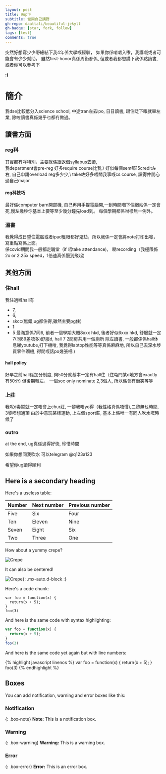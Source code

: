 ```yaml
---
layout: post
title: 9up下
subtitle: 當同自己講野
gh-repo: daattali/beautiful-jekyll
gh-badge: [star, fork, follow]
tags: [test]
comments: true
---
```



突然好想寫少少嘢總結下我4年係大學嘅經驗， 如果你係啱啱入嚟，我講嘅或者可能會有少少幫助。
雖然first-honor真係周街都係, 但或者我都想講下我係點讀書, 或者你可以參考下

**:)**

# 簡介

我dse比較低分入science school, 中途tran左去ipo, 日日讀書, 跟住眨下眼就畢左業, 除咗讀書真係幾乎乜都冇做過。







## 讀書方面

### reg科
其實都冇咩特別，主要就係跟返個syllabus去讀,\
我department會pre-reg 好多require course比我,\ 
好似每個sem都15credit左右, 自己申請overload reg多少少,\ 
take咗好多唔關我事嘅cs course, 讀得仲開心過自己major

#### reg科技巧
最好係computer barn開部機, 自己再用手提電腦開,一到時間嗰下個網站係一定會死,慢左幾秒你基本上要等至少幾分鐘先load到。
每個學期都係咁樣無一例外。

### 溫書
我覺得成日望住電腦或者ipad隻眼都好鬼攰，所以我係一定會將note打印出嚟，寫重點寫係上面。     
係covid期間我一般都走曬堂（if 唔take attendance)， 睇recording（我極限係2x or 2.25x speed，1倍速真係慢到飛起)





## 其他方面

### 住hall

我住過嘅hall有  
- 7,
- 6,
- skcc(無錯,ug都住得,雖然主要pg住)
- 1
- 5
最滿意係7同6,  前者一個學期大概8xxx hkd, 後者好似6xxx hkd, 
舒服就一定7(同89差唔多)舒服d, hall 7 2間房共用一個廁所 
除左讀書, 一般都係係hall休息睇youtube,打下機咁,
我覺得labtop性能等等真係麻麻地, 所以自己去深水埗買零件砌機,
得閒嘅話po幾張相:)

#### hall policy
好早之前hall係加分制度, 夠50分就基本一定有hall住（住屯門某d地方會exactly有50分)
但後期轉左， 一個soc only nominate 2,3個人, 所以係會有衝突等等

### 上莊
我呢d毒撚就一定唔會上chur莊,
一黎我唔yo得（我性格真係唔慣),二黎無乜時間, 3黎唔想通頂
由於中意玩某樣運動, 上左個sport莊, 基本上係唯一有同人吹水嘅時候了



### outro
at the end, ug真係過得好快, 珍惜時間

如果你想同我吹水 可以telegram @q123a123

希望你ug讀得順利

## Here is a secondary heading

Here's a useless table:

| Number | Next number | Previous number |
| :------ |:--- | :--- |
| Five | Six | Four |
| Ten | Eleven | Nine |
| Seven | Eight | Six |
| Two | Three | One |


How about a yummy crepe?

![Crepe](https://s3-media3.fl.yelpcdn.com/bphoto/cQ1Yoa75m2yUFFbY2xwuqw/348s.jpg)

It can also be centered!

![Crepe](https://s3-media3.fl.yelpcdn.com/bphoto/cQ1Yoa75m2yUFFbY2xwuqw/348s.jpg){: .mx-auto.d-block :}

Here's a code chunk:

~~~
var foo = function(x) {
  return(x + 5);
}
foo(3)
~~~

And here is the same code with syntax highlighting:

```javascript
var foo = function(x) {
  return(x + 5);
}
foo(3)
```

And here is the same code yet again but with line numbers:

{% highlight javascript linenos %}
var foo = function(x) {
  return(x + 5);
}
foo(3)
{% endhighlight %}

## Boxes
You can add notification, warning and error boxes like this:

### Notification

{: .box-note}
**Note:** This is a notification box.

### Warning

{: .box-warning}
**Warning:** This is a warning box.

### Error

{: .box-error}
**Error:** This is an error box.
